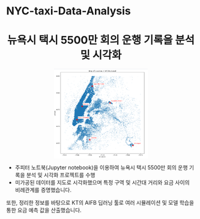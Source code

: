 # NYC-taxi-Data-Analysis
<h1 align="center">뉴욕시 택시 5500만 회의 운행 기록을 분석 및 시각화</h1>
<div align="center">
    <img align="center"  src="https://github.com/stefanobang/stefanobang123/blob/master/otherImg/NYCImage.png" width="250px" alt="welcome-image">
</div>

- 주피터 노트북(Jupyter notebook)을 이용하여 뉴욕시 택시 5500만 회의 운행 기록을 분석 및 시각화 프로젝트를 수행 
- 미가공된 데이터를 지도로 시각화했으며 특정 구역 및 시간대 거리와 요금 사이의 비례관계를 증명했습니다. 

또한, 정리한 정보를 바탕으로 KT의 AIFB 딥러닝 툴로 여러 시뮬레이션 및 모델 학습을 통한 요금 예측 값을 산출했습니다.

